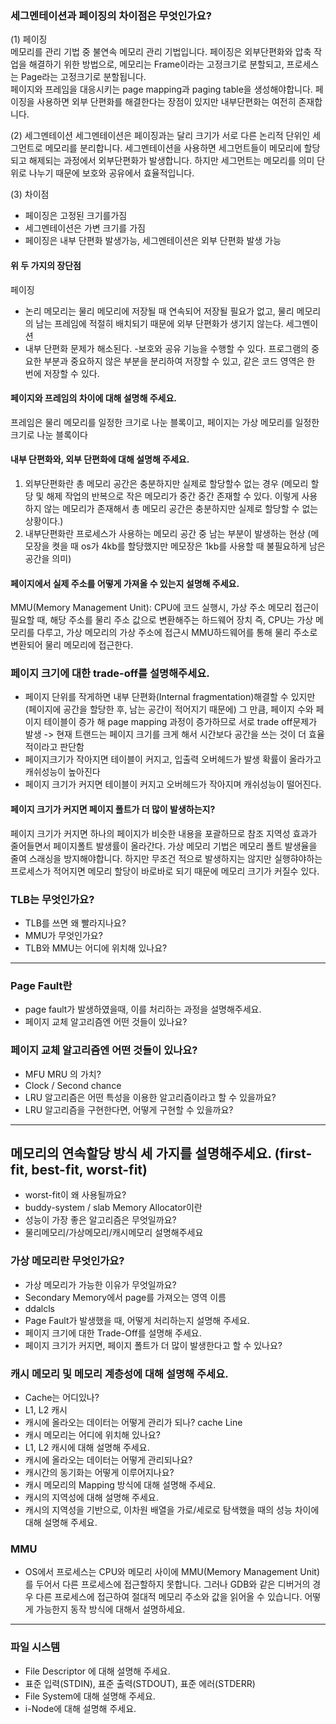 ### 세그멘테이션과 페이징의 차이점은 무엇인가요?
(1) 페이징  
메모리를 관리 기법 중 불연속 메모리 관리 기법입니다. 페이징은 외부단편화와 압축 작업을 해결하기 위한 방법으로, 메모리는 Frame이라는 고정크기로 분할되고, 프로세스는 Page라는 고정크기로 분할됩니다.    
페이지와 프레임을 대응시키는 page mapping과 paging table을 생성해야합니다.
페이징을 사용하면 외부 단편화를 해결한다는 장점이 있지만 내부단편화는 여전히 존재합니다.

(2) 세그멘테이션
세그멘테이션은 페이징과는 달리 크기가 서로 다른 논리적 단위인 세그먼트로 메모리를 분리합니다. 세그멘테이션을 사용하면 세그먼트들이 메모리에 할당되고 해제되는 과정에서 외부단편화가 발생합니다. 하지만 세그먼트는 메모리를 의미 단위로 나누기 때문에 보호와 공유에서 효율적입니다.  

(3) 차이점
- 페이징은 고정된 크기를가짐  
- 세그멘테이션은 가변 크기를 가짐
- 페이징은 내부 단편화 발생가능, 세그멘테이션은 외부 단편화 발생 가능

#### 위 두 가지의 장단점   
페이징 
- 논리 메모리는 물리 메모리에 저장될 때 연속되어 저장될 필요가 없고, 물리 메모리의 남는 프레임에 적절히 배치되기 때문에 외부 단편화가 생기지 않는다.
세그멘이션 
- 내부 단편화 문제가 해소된다.
-보호와 공유 기능을 수행할 수 있다. 프로그램의 중요한 부분과 중요하지 않은 부분을 분리하여 저장할 수 있고, 같은 코드 영역은 한 번에 저장할 수 있다.  

#### 페이지와 프레임의 차이에 대해 설명해 주세요.
프레임은 물리 메모리를 일정한 크기로 나눈 블록이고, 페이지는 가상 메모리를 일정한 크기로 나눈 블록이다


#### 내부 단편화와, 외부 단편화에 대해 설명해 주세요.
1. 외부단편화란 총 메모리 공간은 충분하지만 실제로 할당할수 없는 경우
(메모리 할당 및 해제 작업의 반복으로 작은 메모리가 중간 중간 존재할 수 있다. 이렇게 사용하지 않는 메모리가 존재해서 총 메모리 공간은 충분하지만 실제로 할당할 수 없는 상황이다.)
2. 내부단편화란 프로세스가 사용하는 메모리 공간 중 남는 부분이 발생하는 현상
(메모장을 켯을 때 os가 4kb를 할당했지만 메모장은 1kb를 사용할 때 불필요하게 남은 공간을 의미)


#### 페이지에서 실제 주소를 어떻게 가져올 수 있는지 설명해 주세요.
MMU(Memory Management Unit): CPU에 코드 실행시, 가상 주소 메모리 접근이 필요할 때, 해당 주소를 물리 주소 값으로 변환해주는 하드웨어 장치
즉, CPU는 가상 메모리를 다루고, 가상 메모리의 가상 주소에 접근시 MMU하드웨어를 통해 물리 주소로 변환되어 물리 메모리에 접근한다.  


### 페이지 크기에 대한 trade-off를 설명해주세요.
- 페이지 단위를 작게하면 내부 단편화(Internal fragmentation)해결할 수 있지만 (페이지에 공간을 할당한 후, 남는 공간이 적어지기 때문에) 그 만큼, 페이지 수와 페이지 테이블이 증가 해 page mapping 과정이 증가하므로 서로 trade off문제가 발생 -> 현재 트랜드는 페이지 크기를 크게 해서 시간보다 공간을 쓰는 것이 더 효율적이라고 판단함
- 페이지크기가 작아지면 테이블이 커지고, 입출력 오버헤드가 발생 확률이 올라가고 캐쉬성능이 높아진다
- 페이지 크기가 커지면 테이블이 커지고 오버헤드가 작아지며 캐쉬성능이 떨어진다.

#### 페이지 크기가 커지면 페이지 폴트가 더 많이 발생하는지?
페이지 크기가 커지면 하나의 페이지가 비슷한 내용을 포괄하므로 참조 지역성 효과가 줄어들면서 페이지폴트 발생률이 올라간다. 가상 메모리 기법은 메모리 폴트 발생율을 줄여 스래싱을 방지해야합니다. 하지만 무조건 적으로 발생하지는 않지만 실행햐야하는 프로세스가 적어지면 메모리 할당이 바로바로 되기 때문에 메모리 크기가 커질수 있다.

### TLB는 무엇인가요?

- TLB를 쓰면 왜 빨라지나요?
- MMU가 무엇인가요?
- TLB와 MMU는 어디에 위치해 있나요?

---

### Page Fault란

- page fault가 발생하였을때, 이를 처리하는 과정을 설명해주세요.
- 페이지 교체 알고리즘엔 어떤 것들이 있나요?

### 페이지 교체 알고리즘엔 어떤 것들이 있나요?

- MFU MRU 의 가치?
- Clock / Second chance
- LRU 알고리즘은 어떤 특성을 이용한 알고리즘이라고 할 수 있을까요?
- LRU 알고리즘을 구현한다면, 어떻게 구현할 수 있을까요?

---

## 메모리의 연속할당 방식 세 가지를 설명해주세요. (first-fit, best-fit, worst-fit)

- worst-fit이 왜 사용될까요?
- buddy-system / slab Memory Allocator이란
- 성능이 가장 좋은 알고리즘은 무엇일까요?
- 물리메모리/가상메모리/캐시메모리 설명해주세요

### 가상 메모리란 무엇인가요?

- 가상 메모리가 가능한 이유가 무엇일까요?
- Secondary Memory에서 page를 가져오는 영역 이름
- ddalcls
- Page Fault가 발생했을 때, 어떻게 처리하는지 설명해 주세요.
- 페이지 크기에 대한 Trade-Off를 설명해 주세요.
- 페이지 크기가 커지면, 페이지 폴트가 더 많이 발생한다고 할 수 있나요?

### 캐시 메모리 및 메모리 계층성에 대해 설명해 주세요.

- Cache는 어디있나?
- L1, L2 캐시
- 캐시에 올라오는 데이터는 어떻게 관리가 되나? cache Line
- 캐시 메모리는 어디에 위치해 있나요?
- L1, L2 캐시에 대해 설명해 주세요.
- 캐시에 올라오는 데이터는 어떻게 관리되나요?
- 캐시간의 동기화는 어떻게 이루어지나요?
- 캐시 메모리의 Mapping 방식에 대해 설명해 주세요.
- 캐시의 지역성에 대해 설명해 주세요.
- 캐시의 지역성을 기반으로, 이차원 배열을 가로/세로로 탐색했을 때의 성능 차이에 대해 설명해 주세요.

### MMU

- OS에서 프로세스는 CPU와 메모리 사이에 MMU(Memory Management Unit)를 두어서 다른 프로세스에 접근할하지 못합니다. 그러나 GDB와 같은 디버거의 경우 다른 프로세스에 접근하여 절대적 메모리 주소와 값을 읽어올 수 있습니다. 어떻게 가능한지 동작 방식에 대해서 설명하세요.

---

### 파일 시스템

- File Descriptor 에 대해 설명해 주세요.
- 표준 입력(STDIN), 표준 출력(STDOUT), 표준 에러(STDERR)
- File System에 대해 설명해 주세요.
- i-Node에 대해 설명해 주세요.
